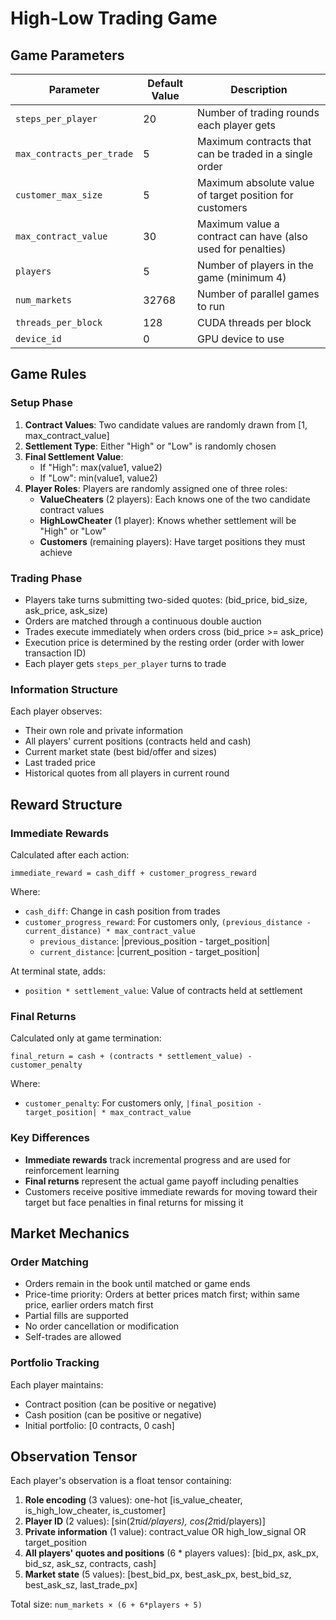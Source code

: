 # High-Low Trading Game

## Game Parameters

| Parameter | Default Value | Description |
|-----------|---------------|-------------|
| `steps_per_player` | 20 | Number of trading rounds each player gets |
| `max_contracts_per_trade` | 5 | Maximum contracts that can be traded in a single order |
| `customer_max_size` | 5 | Maximum absolute value of target position for customers |
| `max_contract_value` | 30 | Maximum value a contract can have (also used for penalties) |
| `players` | 5 | Number of players in the game (minimum 4) |
| `num_markets` | 32768 | Number of parallel games to run |
| `threads_per_block` | 128 | CUDA threads per block |
| `device_id` | 0 | GPU device to use |

## Game Rules

### Setup Phase
1. **Contract Values**: Two candidate values are randomly drawn from [1, max_contract_value]
2. **Settlement Type**: Either "High" or "Low" is randomly chosen
3. **Final Settlement Value**: 
   - If "High": max(value1, value2)
   - If "Low": min(value1, value2)
4. **Player Roles**: Players are randomly assigned one of three roles:
   - **ValueCheaters** (2 players): Each knows one of the two candidate contract values
   - **HighLowCheater** (1 player): Knows whether settlement will be "High" or "Low"
   - **Customers** (remaining players): Have target positions they must achieve

### Trading Phase
- Players take turns submitting two-sided quotes: (bid_price, bid_size, ask_price, ask_size)
- Orders are matched through a continuous double auction
- Trades execute immediately when orders cross (bid_price >= ask_price)
- Execution price is determined by the resting order (order with lower transaction ID)
- Each player gets `steps_per_player` turns to trade

### Information Structure
Each player observes:
- Their own role and private information
- All players' current positions (contracts held and cash)
- Current market state (best bid/offer and sizes)
- Last traded price
- Historical quotes from all players in current round

## Reward Structure

### Immediate Rewards
Calculated after each action:
```
immediate_reward = cash_diff + customer_progress_reward
```

Where:
- `cash_diff`: Change in cash position from trades
- `customer_progress_reward`: For customers only, `(previous_distance - current_distance) * max_contract_value`
  - `previous_distance`: |previous_position - target_position|
  - `current_distance`: |current_position - target_position|

At terminal state, adds:
- `position * settlement_value`: Value of contracts held at settlement

### Final Returns
Calculated only at game termination:
```
final_return = cash + (contracts * settlement_value) - customer_penalty
```

Where:
- `customer_penalty`: For customers only, `|final_position - target_position| * max_contract_value`

### Key Differences
- **Immediate rewards** track incremental progress and are used for reinforcement learning
- **Final returns** represent the actual game payoff including penalties
- Customers receive positive immediate rewards for moving toward their target but face penalties in final returns for missing it

## Market Mechanics

### Order Matching
- Orders remain in the book until matched or game ends
- Price-time priority: Orders at better prices match first; within same price, earlier orders match first
- Partial fills are supported
- No order cancellation or modification
- Self-trades are allowed

### Portfolio Tracking
Each player maintains:
- Contract position (can be positive or negative)
- Cash position (can be positive or negative)
- Initial portfolio: [0 contracts, 0 cash]

## Observation Tensor

Each player's observation is a float tensor containing:
1. **Role encoding** (3 values): one-hot [is_value_cheater, is_high_low_cheater, is_customer]
2. **Player ID** (2 values): [sin(2π*id/players), cos(2π*id/players)]
3. **Private information** (1 value): contract_value OR high_low_signal OR target_position
4. **All players' quotes and positions** (6 * players values): [bid_px, ask_px, bid_sz, ask_sz, contracts, cash]
5. **Market state** (5 values): [best_bid_px, best_ask_px, best_bid_sz, best_ask_sz, last_trade_px]

Total size: `num_markets × (6 + 6*players + 5)`